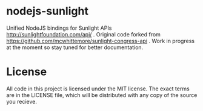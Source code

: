 nodejs-sunlight
===============

Unified NodeJS bindings for Sunlight APIs http://sunlightfoundation.com/api/ . Original code forked from https://github.com/mcwhittemore/sunlight-congress-api . Work in progress at the moment so stay tuned for better documentation.

License
===============

All code in this project is licensed under the MIT license. The exact terms are in the LICENSE file, which will be distributed with any copy of the source you recieve.
